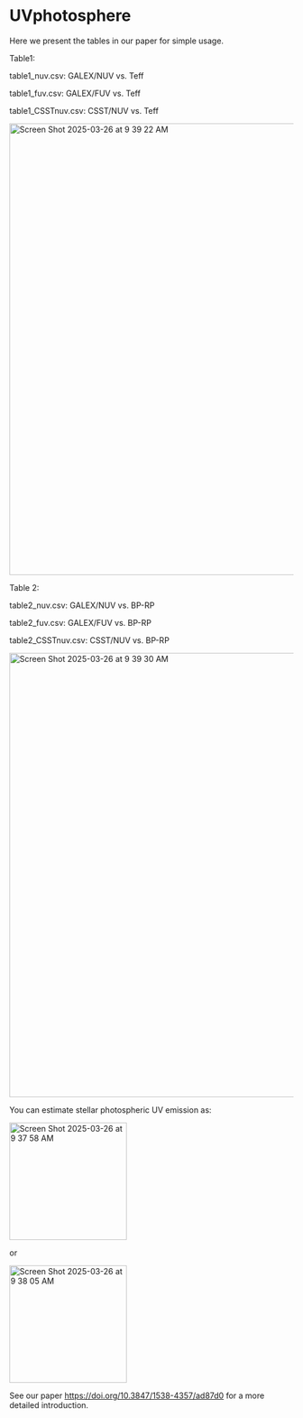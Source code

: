 # UVphotosphere
Here we present the tables in our paper for simple usage.

Table1:

table1_nuv.csv: GALEX/NUV vs. Teff

table1_fuv.csv: GALEX/FUV vs. Teff

table1_CSSTnuv.csv: CSST/NUV vs. Teff

<img width="800" alt="Screen Shot 2025-03-26 at 9 39 22 AM" src="https://github.com/user-attachments/assets/97a53858-1a8d-4bce-886d-a83509d38e16" />

Table 2:

table2_nuv.csv: GALEX/NUV vs. BP-RP

table2_fuv.csv: GALEX/FUV vs. BP-RP

table2_CSSTnuv.csv: CSST/NUV vs. BP-RP

<img width="787" alt="Screen Shot 2025-03-26 at 9 39 30 AM" src="https://github.com/user-attachments/assets/bd3cc041-4bce-425b-8786-ee05e40e641f" />


You can estimate stellar photospheric UV emission as:

<img width="208" alt="Screen Shot 2025-03-26 at 9 37 58 AM" src="https://github.com/user-attachments/assets/3161a8ee-68c9-41f0-90e8-fe0aba68c88a" />

or

<img width="208" alt="Screen Shot 2025-03-26 at 9 38 05 AM" src="https://github.com/user-attachments/assets/db3f0891-00f5-442d-acb8-7dadaca990c7" />

See our paper https://doi.org/10.3847/1538-4357/ad87d0 for a more detailed introduction.

